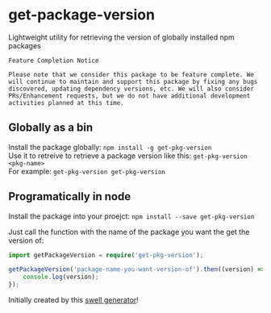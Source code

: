 # get-package-version  
Lightweight utility for retrieving the version of globally installed npm packages

```
Feature Completion Notice

Please note that we consider this package to be feature complete. We will continue to maintain and support this package by fixing any bugs discovered, updating dependency versions, etc. We will also consider PRs/Enhancement requests, but we do not have additional development activities planned at this time.
```

## Globally as a bin  
Install the package globally: `npm install -g get-pkg-version`  
Use it to retreive to retrieve a package version like this: `get-pkg-version <pkg-name>`  
For example: `get-pkg-version get-pkg-version`

## Programatically in node  
Install the package into your proejct: `npm install --save get-pkg-version`  

Just call the function with the name of the package you want the get the version of:
```typescript
import getPackageVersion = require('get-pkg-version');

getPackageVersion('package-name-you-want-version-of').then((version) => {
    console.log(version);
});
```  

Initially created by this [swell generator][parent-generator-url]!

[parent-generator-url]: https://github.com/swellaby/generator-swell